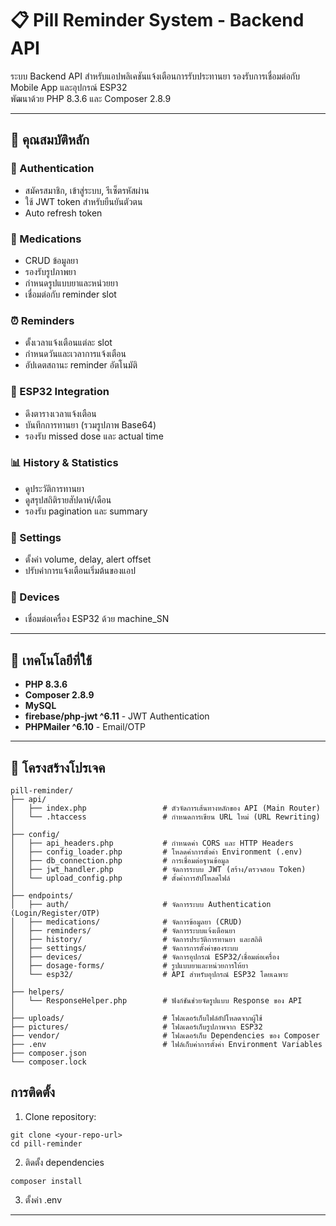 # 📋 Pill Reminder System - Backend API

ระบบ Backend API สำหรับแอปพลิเคชันแจ้งเตือนการรับประทานยา รองรับการเชื่อมต่อกับ Mobile App และอุปกรณ์ ESP32  
พัฒนาด้วย PHP 8.3.6 และ Composer 2.8.9  

---

## 🌟 คุณสมบัติหลัก

### 🔑 Authentication
- สมัครสมาชิก, เข้าสู่ระบบ, รีเซ็ตรหัสผ่าน
- ใช้ JWT token สำหรับยืนยันตัวตน
- Auto refresh token

### 💊 Medications
- CRUD ข้อมูลยา
- รองรับรูปภาพยา
- กำหนดรูปแบบยาและหน่วยยา
- เชื่อมต่อกับ reminder slot

### ⏰ Reminders
- ตั้งเวลาแจ้งเตือนแต่ละ slot
- กำหนดวันและเวลาการแจ้งเตือน
- อัปเดตสถานะ reminder อัตโนมัติ

### 🤖 ESP32 Integration
- ดึงตารางเวลาแจ้งเตือน
- บันทึกการทานยา (รวมรูปภาพ Base64)
- รองรับ missed dose และ actual time

### 📊 History & Statistics
- ดูประวัติการทานยา
- ดูสรุปสถิติรายสัปดาห์/เดือน
- รองรับ pagination และ summary

### 🔧 Settings
- ตั้งค่า volume, delay, alert offset
- ปรับค่าการแจ้งเตือนเริ่มต้นของแอป

### 🔌 Devices
- เชื่อมต่อเครื่อง ESP32 ด้วย machine_SN

---

## 🚀 เทคโนโลยีที่ใช้
- **PHP 8.3.6**  
- **Composer 2.8.9**  
- **MySQL**  
- **firebase/php-jwt ^6.11** - JWT Authentication  
- **PHPMailer ^6.10** - Email/OTP  

---

## 📁 โครงสร้างโปรเจค
```
pill-reminder/
├── api/
│   ├── index.php                 # ตัวจัดการเส้นทางหลักของ API (Main Router)
│   └── .htaccess                 # กำหนดการเขียน URL ใหม่ (URL Rewriting)
│
├── config/
│   ├── api_headers.php           # กำหนดค่า CORS และ HTTP Headers
│   ├── config_loader.php         # โหลดค่าการตั้งค่า Environment (.env)
│   ├── db_connection.php         # การเชื่อมต่อฐานข้อมูล
│   ├── jwt_handler.php           # จัดการระบบ JWT (สร้าง/ตรวจสอบ Token)
│   └── upload_config.php         # ตั้งค่าการอัปโหลดไฟล์
│
├── endpoints/
│   ├── auth/                     # จัดการระบบ Authentication (Login/Register/OTP)
│   ├── medications/              # จัดการข้อมูลยา (CRUD)
│   ├── reminders/                # จัดการระบบแจ้งเตือนยา
│   ├── history/                  # จัดการประวัติการทานยา และสถิติ
│   ├── settings/                 # จัดการการตั้งค่าของระบบ
│   ├── devices/                  # จัดการอุปกรณ์ ESP32/เชื่อมต่อเครื่อง
│   ├── dosage-forms/             # รูปแบบยาและหน่วยการให้ยา
│   └── esp32/                    # API สำหรับอุปกรณ์ ESP32 โดยเฉพาะ
│
├── helpers/
│   └── ResponseHelper.php        # ฟังก์ชันช่วยจัดรูปแบบ Response ของ API
│
├── uploads/                      # โฟลเดอร์เก็บไฟล์อัปโหลดจากผู้ใช้
├── pictures/                     # โฟลเดอร์เก็บรูปภาพจาก ESP32
├── vendor/                       # โฟลเดอร์เก็บ Dependencies ของ Composer
├── .env                          # ไฟล์เก็บค่าการตั้งค่า Environment Variables
├── composer.json
└── composer.lock
```

## การติดตั้ง
1. Clone repository:
```
git clone <your-repo-url>
cd pill-reminder
```
2. ติดตั้ง dependencies
```
composer install
```
3. ตั้งค่า .env 
---
